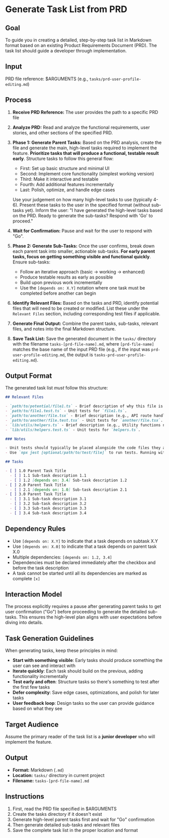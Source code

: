# Generate Task List from PRD

## Goal

To guide you in creating a detailed, step-by-step task list in Markdown format based on an existing Product Requirements Document (PRD). The task list should guide a developer through implementation.

## Input

PRD file reference: $ARGUMENTS (e.g., `tasks/prd-user-profile-editing.md`)

## Process

1. **Receive PRD Reference:** The user provides the path to a specific PRD file
2. **Analyze PRD:** Read and analyze the functional requirements, user stories, and other sections of the specified PRD.
3. **Phase 1: Generate Parent Tasks:** Based on the PRD analysis, create the file and generate the main, high-level tasks required to implement the feature. **Prioritize tasks that will produce a functional, testable result early**. Structure tasks to follow this general flow:
   - First: Set up basic structure and minimal UI
   - Second: Implement core functionality (simplest working version)
   - Third: Make it interactive and testable
   - Fourth: Add additional features incrementally
   - Last: Polish, optimize, and handle edge cases
   
   Use your judgement on how many high-level tasks to use (typically 4-6). Present these tasks to the user in the specified format (without sub-tasks yet). Inform the user: "I have generated the high-level tasks based on the PRD. Ready to generate the sub-tasks? Respond with 'Go' to proceed."
4. **Wait for Confirmation:** Pause and wait for the user to respond with "Go".
5. **Phase 2: Generate Sub-Tasks:** Once the user confirms, break down each parent task into smaller, actionable sub-tasks. **For early parent tasks, focus on getting something visible and functional quickly**. Ensure sub-tasks:
   - Follow an iterative approach (basic → working → enhanced)
   - Produce testable results as early as possible
   - Build upon previous work incrementally
   - Use the `[depends on: X.Y]` notation where one task must be completed before another can begin
6. **Identify Relevant Files:** Based on the tasks and PRD, identify potential files that will need to be created or modified. List these under the `Relevant Files` section, including corresponding test files if applicable.
7. **Generate Final Output:** Combine the parent tasks, sub-tasks, relevant files, and notes into the final Markdown structure.
8. **Save Task List:** Save the generated document in the `tasks/` directory with the filename `tasks-[prd-file-name].md`, where `[prd-file-name]` matches the base name of the input PRD file (e.g., if the input was `prd-user-profile-editing.md`, the output is `tasks-prd-user-profile-editing.md`).

## Output Format

The generated task list _must_ follow this structure:

```markdown
## Relevant Files

- `path/to/potential/file1.ts` - Brief description of why this file is relevant (e.g., Contains the main component for this feature).
- `path/to/file1.test.ts` - Unit tests for `file1.ts`.
- `path/to/another/file.tsx` - Brief description (e.g., API route handler for data submission).
- `path/to/another/file.test.tsx` - Unit tests for `another/file.tsx`.
- `lib/utils/helpers.ts` - Brief description (e.g., Utility functions needed for calculations).
- `lib/utils/helpers.test.ts` - Unit tests for `helpers.ts`.

### Notes

- Unit tests should typically be placed alongside the code files they are testing (e.g., `MyComponent.tsx` and `MyComponent.test.tsx` in the same directory).
- Use `npx jest [optional/path/to/test/file]` to run tests. Running without a path executes all tests found by the Jest configuration.

## Tasks

- [ ] 1.0 Parent Task Title
  - [ ] 1.1 Sub-task description 1.1
  - [ ] 1.2 [depends on: 3.4] Sub-task description 1.2
- [ ] 2.0 Parent Task Title
  - [ ] 2.1 [depends on: 1.0] Sub-task description 2.1
- [ ] 3.0 Parent Task Title
  - [ ] 3.1 Sub-task description 3.1
  - [ ] 3.2 Sub-task description 3.2
  - [ ] 3.3 Sub-task description 3.3
  - [ ] 3.4 Sub-task description 3.4
```

## Dependency Rules

- Use `[depends on: X.Y]` to indicate that a task depends on subtask X.Y
- Use `[depends on: X.0]` to indicate that a task depends on parent task X.0
- Multiple dependencies: `[depends on: 1.2, 3.4]`
- Dependencies must be declared immediately after the checkbox and before the task description
- A task cannot be started until all its dependencies are marked as complete `[x]`

## Interaction Model

The process explicitly requires a pause after generating parent tasks to get user confirmation ("Go") before proceeding to generate the detailed sub-tasks. This ensures the high-level plan aligns with user expectations before diving into details.

## Task Generation Guidelines

When generating tasks, keep these principles in mind:
- **Start with something visible**: Early tasks should produce something the user can see and interact with
- **Iterate quickly**: Each task should build on the previous, adding functionality incrementally
- **Test early and often**: Structure tasks so there's something to test after the first few tasks
- **Defer complexity**: Save edge cases, optimizations, and polish for later tasks
- **User feedback loop**: Design tasks so the user can provide guidance based on what they see

## Target Audience

Assume the primary reader of the task list is a **junior developer** who will implement the feature.

## Output

- **Format:** Markdown (`.md`)
- **Location:** `tasks/` directory in current project
- **Filename:** `tasks-[prd-file-name].md`

## Instructions

1. First, read the PRD file specified in $ARGUMENTS
2. Create the tasks directory if it doesn't exist
3. Generate high-level parent tasks first and wait for "Go" confirmation
4. Then generate detailed sub-tasks and relevant files
5. Save the complete task list in the proper location and format
